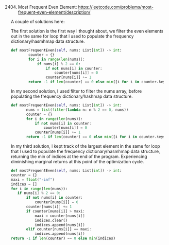 2404. Most Frequent Even Element: https://leetcode.com/problems/most-frequent-even-element/description/

A couple of solutions here:

The first solution is the first way I thought about, we filter the even elements out in the same for loop that I used to populate the 
frequency dictionary/hasmhmap data structure.

```python
def mostFrequentEven(self, nums: List[int]) -> int:
        counter = {}
        for i in range(len(nums)):
            if nums[i] % 2 == 0:
                if not nums[i] in counter:
                    counter[nums[i]] = 0
                counter[nums[i]] += 1
        return -1 if len(counter) == 0 else min([i for i in counter.keys() if counter[i] == max(counter.values())])
 ```
 
 In my second solution, I used filter to filter the nums array, before populating the frequency dictionary/hashmap data structure.
 
 ```python
def mostFrequentEven(self, nums: List[int]) -> int:
        nums = list(filter(lambda n: n % 2 == 0, nums))
        counter = {}
        for i in range(len(nums)):
            if not nums[i] in counter:
                counter[nums[i]] = 0
            counter[nums[i]] += 1
        return -1 if len(counter) == 0 else min([i for i in counter.keys() if counter[i] == max(counter.values())])
 ```
 In my third solution, I kept track of the largest element in the same for loop that I used to populate the frequency 
 dictionary/hasmhmap data structure, returning the min of indices at the end of the program.  Experiencing diminishing marginal 
 returns at this point of the optimization cycle.
 
 ```python
def mostFrequentEven(self, nums: List[int]) -> int:
counter = {}
maxi = float("-inf")
indices = []
for i in range(len(nums)):
    if nums[i] % 2 == 0:
        if not nums[i] in counter:
            counter[nums[i]] = 0
        counter[nums[i]] += 1
        if counter[nums[i]] > maxi:
            maxi = counter[nums[i]]
            indices.clear()
            indices.append(nums[i])
        elif counter[nums[i]] == maxi:
            indices.append(nums[i])
return -1 if len(counter) == 0 else min(indices)
 ```
